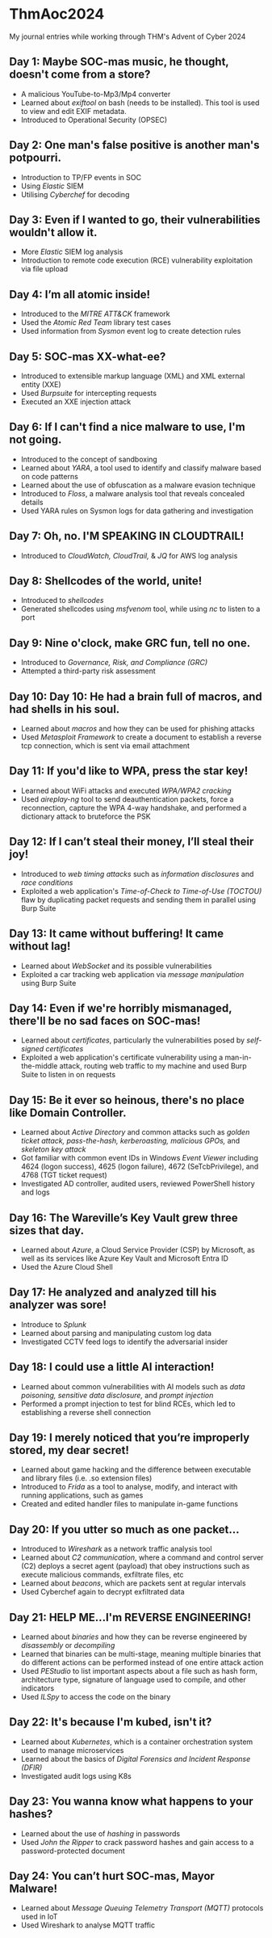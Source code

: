 # ThmAoc2024
My journal entries while working through THM's Advent of Cyber 2024

## Day 1: Maybe SOC-mas music, he thought, doesn't come from a store?

+ A malicious YouTube-to-Mp3/Mp4 converter
+ Learned about <i>exiftool</i> on bash (needs to be installed). This tool is used to view and edit EXIF metadata.
+ Introduced to Operational Security (OPSEC)

## Day 2: One man's false positive is another man's potpourri.
+ Introduction to TP/FP events in SOC
+ Using <i>Elastic</i> SIEM
+ Utilising <i>Cyberchef</i> for decoding

## Day 3: Even if I wanted to go, their vulnerabilities wouldn't allow it.
+ More <i>Elastic</i> SIEM log analysis
+ Introduction to remote code execution (RCE) vulnerability exploitation via file upload

## Day 4: I’m all atomic inside!
+ Introduced to the <i>MITRE ATT&CK</i> framework
+ Used the <i>Atomic Red Team</i> library test cases
+ Used information from <i>Sysmon</i> event log to create detection rules

## Day 5: SOC-mas XX-what-ee?
+ Introduced to extensible markup language (XML) and XML external entity (XXE)
+ Used <i>Burpsuite</i> for intercepting requests
+ Executed an XXE injection attack

## Day 6: If I can't find a nice malware to use, I'm not going.
+ Introduced to the concept of sandboxing
+ Learned about <i>YARA</i>, a tool used to identify and classify malware based on code patterns
+ Learned about the use of obfuscation as a malware evasion technique
+ Introduced to <i>Floss</i>, a malware analysis tool that reveals concealed details
+ Used YARA rules on Sysmon logs for data gathering and investigation

## Day 7: Oh, no. I'M SPEAKING IN CLOUDTRAIL!
+ Introduced to <i>CloudWatch, CloudTrail,</i> & <i>JQ</i> for AWS log analysis

## Day 8: Shellcodes of the world, unite!
+ Introduced to <i>shellcodes</i>
+ Generated shellcodes using <i>msfvenom</i> tool, while using <i>nc</i> to listen to a port

## Day 9: Nine o'clock, make GRC fun, tell no one. 
+ Introduced to <i>Governance, Risk, and Compliance (GRC)</i>
+ Attempted a third-party risk assessment

## Day 10: Day 10: He had a brain full of macros, and had shells in his soul. 
+ Learned about <i>macros</i> and how they can be used for phishing attacks
+ Used <i>Metasploit Framework</i> to create a document to establish a reverse tcp connection, which is sent via email attachment

## Day 11: If you'd like to WPA, press the star key!
+ Learned about WiFi attacks and executed <i>WPA/WPA2 cracking</i>
+ Used <i>aireplay-ng</i> tool to send deauthentication packets, force a reconnection, capture the WPA 4-way handshake, and performed a dictionary attack to bruteforce the PSK

## Day 12: If I can’t steal their money, I’ll steal their joy!
+ Introduced to <i>web timing attacks</i> such as <i>information disclosures</i> and <i>race conditions</i>
+ Exploited a web application's <i>Time-of-Check to Time-of-Use (TOCTOU)</i> flaw by duplicating packet requests and sending them in parallel using Burp Suite

## Day 13: It came without buffering! It came without lag!
+ Learned about <i>WebSocket</i> and its possible vulnerabilities
+ Exploited a car tracking web application via <i>message manipulation</i> using Burp Suite

## Day 14: Even if we're horribly mismanaged, there'll be no sad faces on SOC-mas! 
+ Learned about <i>certificates</i>, particularly the vulnerabilities posed by <i>self-signed certificates</i>
+ Exploited a web application's certificate vulnerability using a man-in-the-middle attack, routing web traffic to my machine and used Burp Suite to listen in on requests

## Day 15: Be it ever so heinous, there's no place like Domain Controller. 
+ Learned about <i>Active Directory</i> and common attacks such as <i>golden ticket attack, pass-the-hash, kerberoasting, malicious GPOs, </i> and <i>skeleton key attack</i>
+ Got familiar with common event IDs in Windows <i>Event Viewer</i> including 4624 (logon success), 4625 (logon failure), 4672 (SeTcbPrivilege), and 4768 (TGT ticket request)
+ Investigated AD controller, audited users, reviewed PowerShell history and logs

## Day 16: The Wareville’s Key Vault grew three sizes that day.
+ Learned about <i>Azure</i>, a Cloud Service Provider (CSP) by Microsoft, as well as its services like Azure Key Vault and Microsoft Entra ID
+ Used the Azure Cloud Shell

## Day 17: He analyzed and analyzed till his analyzer was sore!
+ Introduce to <i>Splunk</i>
+ Learned about parsing and manipulating custom log data
+ Investigated CCTV feed logs to identify the adversarial insider

## Day 18: I could use a little AI interaction!
+ Learned about common vulnerabilities with AI models such as <i>data poisoning, sensitive data disclosure, </i>and <i>prompt injection</i>
+ Performed a prompt injection to test for blind RCEs, which led to establishing a reverse shell connection

## Day 19: I merely noticed that you’re improperly stored, my dear secret!
+ Learned about game hacking and the difference between executable and library files (i.e. .so extension files)
+ Introduced to <i>Frida</i> as a tool to analyse, modify, and interact with running applications, such as games
+ Created and edited handler files to manipulate in-game functions

## Day 20: If you utter so much as one packet… 
+ Introduced to <i>Wireshark</i> as a network traffic analysis tool
+ Learned about <i>C2 communication</i>, where a command and control server (C2) deploys a secret agent (payload) that obey instructions such as execute malicious commands, exfiltrate files, etc
+ Learned about <i>beacons</i>, which are packets sent at regular intervals
+ Used Cyberchef again to decrypt exfiltrated data

##  Day 21: HELP ME...I'm REVERSE ENGINEERING! 
+ Learned about <i>binaries</i> and how they can be reverse engineered by <i>disassembly</i> or <i>decompiling</i>
+ Learned that binaries can be multi-stage, meaning multiple binaries that do different actions can be performed instead of one entire attack action
+ Used <i>PEStudio</i> to list important aspects about a file such as hash form, architecture type, signature of language used to compile, and other indicators
+ Used <i>ILSpy</i> to access the code on the binary

## Day 22: It's because I'm kubed, isn't it?
+ Learned about <i>Kubernetes</i>, which is a container orchestration system used to manage microservices
+ Learned about the basics of <i>Digital Forensics and Incident Response (DFIR)</i>
+ Investigated audit logs using K8s

## Day 23: You wanna know what happens to your hashes?
+ Learned about the use of <i>hashing</i> in passwords
+ Used <i>John the Ripper</i> to crack password hashes and gain access to a password-protected document

## Day 24: You can’t hurt SOC-mas, Mayor Malware!
+ Learned about <i>Message Queuing Telemetry Transport (MQTT)</i> protocols used in IoT
+ Used Wireshark to analyse MQTT traffic
